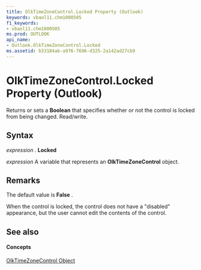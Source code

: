 ```yaml
---
title: OlkTimeZoneControl.Locked Property (Outlook)
keywords: vbaol11.chm1000505
f1_keywords:
- vbaol11.chm1000505
ms.prod: OUTLOOK
api_name:
- Outlook.OlkTimeZoneControl.Locked
ms.assetid: b33184ab-a976-7696-d325-2a142ad27cb9
---
```



# OlkTimeZoneControl.Locked Property (Outlook)

Returns or sets a  **Boolean** that specifies whether or not the control is locked from being changed. Read/write.


## Syntax

 _expression_ . **Locked**

 _expression_ A variable that represents an **OlkTimeZoneControl** object.


## Remarks

The default value is  **False** .

When the control is locked, the control does not have a "disabled" appearance, but the user cannot edit the contents of the control.


## See also


#### Concepts


[OlkTimeZoneControl Object](olktimezonecontrol-object-outlook.md)

